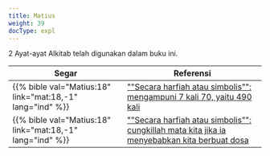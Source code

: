 ```yaml
---
title: Matius
weight: 39
docType: expl
---
```


2 Ayat-ayat Alkitab telah digunakan dalam buku ini.

| Segar | Referensi |
|-------|-----------|
| {{% bible val="Matius:18" link="mat:18,-1" lang="ind" %}} | [""Secara harfiah atau simbolis"": mengampuni 7 kali 70, yaitu 490 kali](../exampleSite/content/expl/../quick/background/literature/_index#None) |
| {{% bible val="Matius:18" link="mat:18,-1" lang="ind" %}} | [""Secara harfiah atau simbolis"": cungkillah mata kita jika ia menyebabkan kita berbuat dosa](../exampleSite/content/expl/../quick/background/literature/_index#None) |
